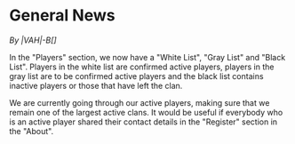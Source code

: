 # General News

*By |VAH|-B[]*

In the "Players" section, we now have a "White List", "Gray List" and "Black
List". Players in the white list are confirmed active players, players in the
gray list are to be confirmed active players and the black list contains
inactive players or those that have left the clan.

We are currently going through our active players, making sure that we remain
one of the largest active clans. It would be useful if everybody who is an
active player shared their contact details in the "Register" section in the
"About".
